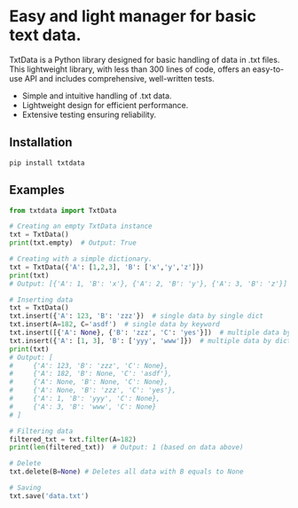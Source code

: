# Easy and light manager for basic text data.

TxtData is a Python library designed for basic handling of data in .txt files. This lightweight library, with less than 300 lines of code, offers an easy-to-use API and includes comprehensive, well-written tests.


- Simple and intuitive handling of .txt data.
- Lightweight design for efficient performance.
- Extensive testing ensuring reliability.

## Installation
```
pip install txtdata
```

## Examples
```python
from txtdata import TxtData

# Creating an empty TxtData instance
txt = TxtData()
print(txt.empty)  # Output: True

# Creating with a simple dictionary.
txt = TxtData({'A': [1,2,3], 'B': ['x','y','z']})
print(txt)  
# Output: [{'A': 1, 'B': 'x'}, {'A': 2, 'B': 'y'}, {'A': 3, 'B': 'z'}]

# Inserting data
txt = TxtData()
txt.insert({'A': 123, 'B': 'zzz'})  # single data by single dict
txt.insert(A=182, C='asdf')  # single data by keyword
txt.insert([{'A': None}, {'B': 'zzz', 'C': 'yes'}])  # multiple data by list of dicts
txt.insert({'A': [1, 3], 'B': ['yyy', 'www']})  # multiple data by dict of lists
print(txt)
# Output: [
#     {'A': 123, 'B': 'zzz', 'C': None},
#     {'A': 182, 'B': None, 'C': 'asdf'},
#     {'A': None, 'B': None, 'C': None},
#     {'A': None, 'B': 'zzz', 'C': 'yes'},
#     {'A': 1, 'B': 'yyy', 'C': None},
#     {'A': 3, 'B': 'www', 'C': None}
# ]

# Filtering data
filtered_txt = txt.filter(A=182)
print(len(filtered_txt))  # Output: 1 (based on data above)

# Delete
txt.delete(B=None) # Deletes all data with B equals to None

# Saving
txt.save('data.txt')
```
